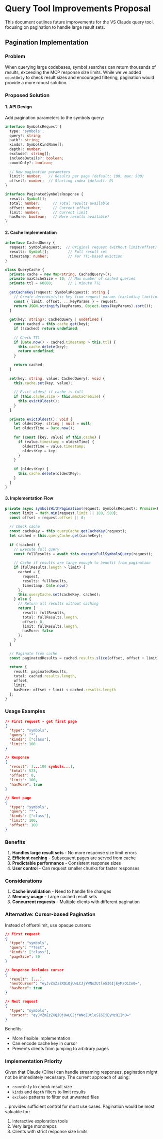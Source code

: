 # Query Tool Improvements Proposal

This document outlines future improvements for the VS Claude query tool, focusing on pagination to handle large result sets.

## Pagination Implementation

### Problem
When querying large codebases, symbol searches can return thousands of results, exceeding the MCP response size limits. While we've added `countOnly` to check result sizes and encouraged filtering, pagination would provide a more robust solution.

### Proposed Solution

#### 1. API Design
Add pagination parameters to the symbols query:

```typescript
interface SymbolsRequest {
  type: 'symbols';
  query?: string;
  path?: string;
  kinds?: SymbolKindName[];
  depth?: number;
  exclude?: string[];
  includeDetails?: boolean;
  countOnly?: boolean;
  
  // New pagination parameters
  limit?: number;   // Results per page (default: 100, max: 500)
  offset?: number;  // Starting index (default: 0)
}

interface PaginatedSymbolsResponse {
  result: Symbol[];
  total: number;      // Total results available
  offset: number;     // Current offset
  limit: number;      // Current limit
  hasMore: boolean;   // More results available?
}
```

#### 2. Cache Implementation

```typescript
interface CachedQuery {
  request: SymbolsRequest;  // Original request (without limit/offset)
  results: Symbol[];         // Full result set
  timestamp: number;         // For TTL-based eviction
}

class QueryCache {
  private cache = new Map<string, CachedQuery>();
  private maxCacheSize = 10; // Max number of cached queries
  private ttl = 60000;       // 1 minute TTL
  
  getCacheKey(request: SymbolsRequest): string {
    // Create deterministic key from request params (excluding limit/offset)
    const { limit, offset, ...keyParams } = request;
    return JSON.stringify(keyParams, Object.keys(keyParams).sort());
  }
  
  get(key: string): CachedQuery | undefined {
    const cached = this.cache.get(key);
    if (!cached) return undefined;
    
    // Check TTL
    if (Date.now() - cached.timestamp > this.ttl) {
      this.cache.delete(key);
      return undefined;
    }
    
    return cached;
  }
  
  set(key: string, value: CachedQuery): void {
    this.cache.set(key, value);
    
    // Evict oldest if cache is full
    if (this.cache.size > this.maxCacheSize) {
      this.evictOldest();
    }
  }
  
  private evictOldest(): void {
    let oldestKey: string | null = null;
    let oldestTime = Date.now();
    
    for (const [key, value] of this.cache) {
      if (value.timestamp < oldestTime) {
        oldestTime = value.timestamp;
        oldestKey = key;
      }
    }
    
    if (oldestKey) {
      this.cache.delete(oldestKey);
    }
  }
}
```

#### 3. Implementation Flow

```typescript
private async symbolsWithPagination(request: SymbolsRequest): Promise<PaginatedSymbolsResponse> {
  const limit = Math.min(request.limit || 100, 500);
  const offset = request.offset || 0;
  
  // Check cache
  const cacheKey = this.queryCache.getCacheKey(request);
  let cached = this.queryCache.get(cacheKey);
  
  if (!cached) {
    // Execute full query
    const fullResults = await this.executeFullSymbolsQuery(request);
    
    // Cache if results are large enough to benefit from pagination
    if (fullResults.length > limit) {
      cached = {
        request,
        results: fullResults,
        timestamp: Date.now()
      };
      this.queryCache.set(cacheKey, cached);
    } else {
      // Return all results without caching
      return {
        result: fullResults,
        total: fullResults.length,
        offset: 0,
        limit: fullResults.length,
        hasMore: false
      };
    }
  }
  
  // Paginate from cache
  const paginatedResults = cached.results.slice(offset, offset + limit);
  
  return {
    result: paginatedResults,
    total: cached.results.length,
    offset,
    limit,
    hasMore: offset + limit < cached.results.length
  };
}
```

### Usage Examples

```json
// First request - get first page
{
  "type": "symbols",
  "query": "*",
  "kinds": ["class"],
  "limit": 100
}

// Response
{
  "result": [...100 symbols...],
  "total": 523,
  "offset": 0,
  "limit": 100,
  "hasMore": true
}

// Next page
{
  "type": "symbols",
  "query": "*",
  "kinds": ["class"],
  "limit": 100,
  "offset": 100
}
```

### Benefits

1. **Handles large result sets** - No more response size limit errors
2. **Efficient caching** - Subsequent pages are served from cache
3. **Predictable performance** - Consistent response sizes
4. **User control** - Can request smaller chunks for faster responses

### Considerations

1. **Cache invalidation** - Need to handle file changes
2. **Memory usage** - Large cached result sets
3. **Concurrent requests** - Multiple clients with different pagination

### Alternative: Cursor-based Pagination

Instead of offset/limit, use opaque cursors:

```json
// First request
{
  "type": "symbols",
  "query": "*Test",
  "kinds": ["class"],
  "pageSize": 50
}

// Response includes cursor
{
  "result": [...],
  "nextCursor": "eyJvZmZzZXQiOjUwLCJjYWNoZUtleSI6IjEyMzQ1In0=",
  "hasMore": true
}

// Next request
{
  "type": "symbols",
  "cursor": "eyJvZmZzZXQiOjUwLCJjYWNoZUtleSI6IjEyMzQ1In0="
}
```

Benefits:
- More flexible implementation
- Can encode cache key in cursor
- Prevents clients from jumping to arbitrary pages

### Implementation Priority

Given that Claude (Cline) can handle streaming responses, pagination might not be immediately necessary. The current approach of using:
- `countOnly` to check result size
- `kinds` and `depth` filters to limit results
- `exclude` patterns to filter out unwanted files

...provides sufficient control for most use cases. Pagination would be most valuable for:
1. Interactive exploration tools
2. Very large monorepos
3. Clients with strict response size limits